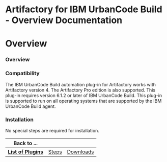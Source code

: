 
Artifactory for IBM UrbanCode Build - Overview Documentation
============================================================

# Overview




### Overview




 


### Compatibility


The IBM UrbanCode Build automation plug-in for Artifactory works with 
Artifactory version 4. The Artifactory Pro edition is also supported. This plug-in requires version 6.1.2 or later of 
IBM UrbanCode Build. This plug-in is supported to run on all operating systems that are supported by the IBM UrbanCode 
Build agent.


### Installation


No special steps are required for installation.




|Back to ...|||
| :---: | :---: | :---: |
|[**List of Plugins**](../../index.md)|[Steps](./steps.md)|[Downloads](./downloads.md)|
